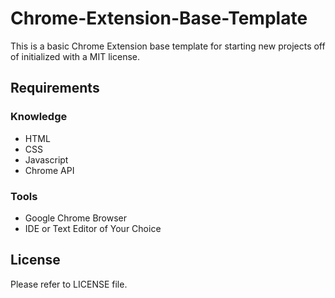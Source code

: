 # Chrome-Extension-Base-Template
This is a basic Chrome Extension base template for starting new projects off of initialized with a MIT license.


## Requirements
### Knowledge
- HTML
- CSS
- Javascript
- Chrome API
### Tools
- Google Chrome Browser
- IDE or Text Editor of Your Choice


## License
Please refer to LICENSE file.
